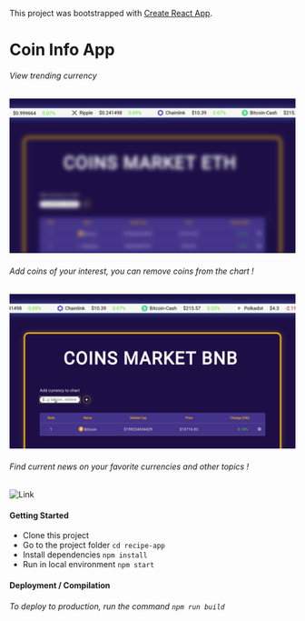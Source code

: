 This project was bootstrapped with [Create React App](https://github.com/facebook/create-react-app).

# Coin Info App
###### View trending currency
![Link](gif-demo/coin-strip.gif) 

###### Add coins of your interest, you can remove coins from the chart !
![Link](gif-demo/coin-info.gif) 


###### Find current news on your favorite currencies and other topics !
![Link](gif-demo/coin-info-news.gif) 

#### Getting Started
* Clone this project
* Go to the project folder `cd recipe-app`
* Install dependencies `npm install`
* Run in local environment `npm start`

#### Deployment / Compilation
###### To deploy to production, run the command `npm run build`
